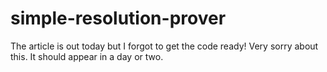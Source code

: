 simple-resolution-prover
========================

The article is out today but I forgot to get the code ready! Very sorry about this. It should appear in a day or two. 

